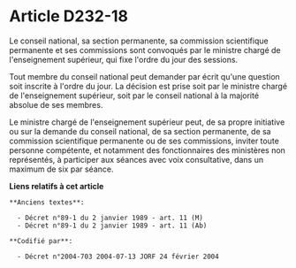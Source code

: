 # Article D232-18

Le conseil national, sa section permanente, sa commission scientifique permanente et ses commissions sont convoqués par le
ministre chargé de l'enseignement supérieur, qui fixe l'ordre du jour des sessions.

Tout membre du conseil national peut demander par écrit qu'une question soit inscrite à l'ordre du jour. La décision est
prise soit par le ministre chargé de l'enseignement supérieur, soit par le conseil national à la majorité absolue de ses
membres.

Le ministre chargé de l'enseignement supérieur peut, de sa propre initiative ou sur la demande du conseil national, de sa
section permanente, de sa commission scientifique permanente ou de ses commissions, inviter toute personne compétente, et
notamment des fonctionnaires des ministères non représentés, à participer aux séances avec voix consultative, dans un maximum
de six par séance.

**Liens relatifs à cet article**

	**Anciens textes**:

	  - Décret n°89-1 du 2 janvier 1989 - art. 11 (M)
	  - Décret n°89-1 du 2 janvier 1989 - art. 11 (Ab)

	**Codifié par**:

	  - Décret n°2004-703 2004-07-13 JORF 24 février 2004
